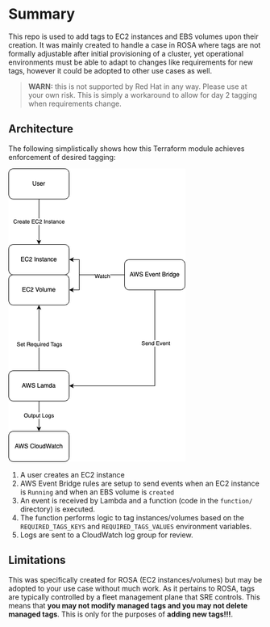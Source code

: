 # Summary

This repo is used to add tags to EC2 instances and EBS volumes upon their creation.  It was mainly created to 
handle a case in ROSA where tags are not formally adjustable after initial provisioning of a cluster, yet 
operational environments must be able to adapt to changes like requirements for new tags, however it could be 
adopted to other use cases as well.

> **WARN:** this is not supported by Red Hat in any way.  Please use at your own risk.  This is simply a workaround 
> to allow for day 2 tagging when requirements change.

## Architecture

The following simplistically shows how this Terraform module achieves enforcement of desired tagging:

![Architecture](images/architecture.png)

1. A user creates an EC2 instance
2. AWS Event Bridge rules are setup to send events when an EC2 instance is `Running` and when an EBS volume is `created`
3. An event is received by Lambda and a function (code in the `function/` directory) is executed.
4. The function performs logic to tag instances/volumes based on the `REQUIRED_TAGS_KEYS` and `REQUIRED_TAGS_VALUES` 
environment variables.
5. Logs are sent to a CloudWatch log group for review.

## Limitations

This was specifically created for ROSA (EC2 instances/volumes) but may be adopted to your use case without 
much work. As it pertains to ROSA, tags are typically controlled by a fleet management plane that SRE controls.  This 
means that **you may not modify managed tags and you may not delete managed tags**.  This is only for the purposes 
of **adding new tags!!!**.
